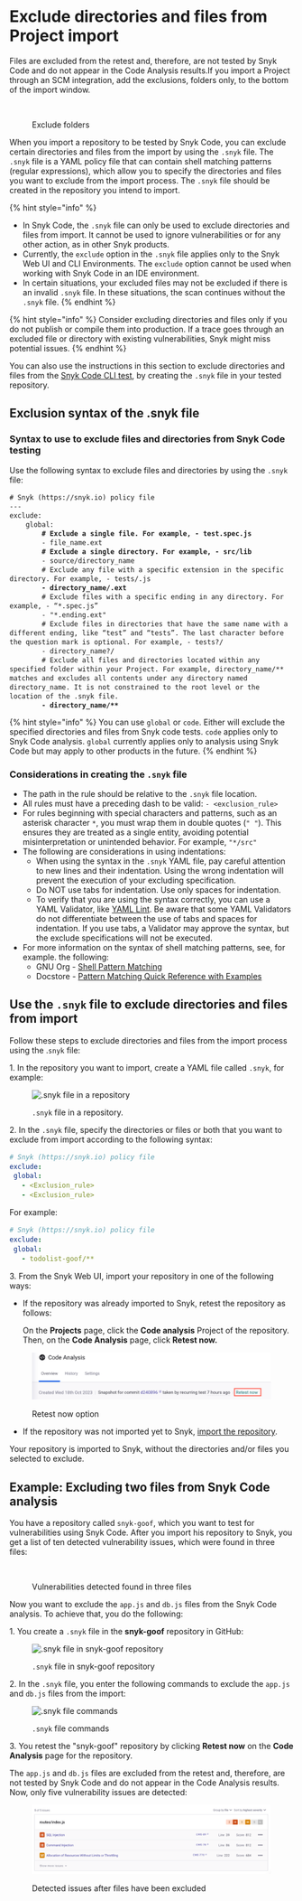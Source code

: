 # Exclude directories and files from Project import

Files are excluded from the retest and, therefore, are not tested by Snyk Code and do not appear in the Code Analysis results.If you import a Project through an SCM integration, add the exclusions, folders only, to the bottom of the import window.

<figure><img src="https://lh7-us.googleusercontent.com/stHVnzk1ZuP6oUm0zAImt0zROcajuZMm5iB4qX7vTbHkjPWklSgD9NxUdZ6UGgT1kV-dBjrcLyOp0SP1CqFzbNuq9S7qgl4cOD6T9UwuWlEk5SWVHUiHRlO-KfAyq_UppnGNvE67p7ZsSwuWok0_2RM" alt=""><figcaption><p>Exclude folders</p></figcaption></figure>

When you import a repository to be tested by Snyk Code, you can exclude certain directories and files from the import by using the `.snyk` file. The `.snyk` file is a YAML policy file that can contain shell matching patterns (regular expressions), which allow you to specify the directories and files you want to exclude from the import process. The `.snyk` file should be created in the repository you intend to import.

{% hint style="info" %}
* In Snyk Code, the `.snyk` file can only be used to exclude directories and files from import. It cannot be used to ignore vulnerabilities or for any other action, as in other Snyk products.
* Currently, the `exclude` option in the `.snyk` file applies only to the Snyk Web UI and CLI Environments. The `exclude` option cannot be used when working with Snyk Code in an IDE environment.
* In certain situations, your excluded files may not be excluded if there is an invalid `.snyk` file. In these situations, the scan continues without the `.snyk` file.
{% endhint %}

{% hint style="info" %}
Consider excluding directories and files only if you do not publish or compile them into production. If a trace goes through an excluded file or directory with existing vulnerabilities, Snyk might miss potential issues.
{% endhint %}

You can also use the instructions in this section to exclude directories and files from the [Snyk Code CLI test](../../developer-tools/snyk-cli/scan-and-maintain-projects-using-the-cli/snyk-cli-for-snyk-code/scan-source-code-with-snyk-code-using-the-cli.md), by creating the `.snyk` file in your tested repository.

## **Exclusion syntax of the .snyk file**

### Syntax to use to exclude files and directories from Snyk Code testing

Use the following syntax to exclude files and directories by using the `.snyk` file:

<pre class="language-yaml"><code class="lang-yaml"># Snyk (https://snyk.io) policy file
---
exclude:
    global:
<strong>        # Exclude a single file. For example, - test.spec.js
</strong>        - file_name.ext
<strong>        # Exclude a single directory. For example, - src/lib
</strong>        - source/directory_name
        # Exclude any file with a specific extension in the specific directory. For example, - tests/.js
<strong>        - directory_name/.ext
</strong>        # Exclude files with a specific ending in any directory. For example, - “*.spec.js”
        - "*.ending.ext"
        # Exclude files in directories that have the same name with a different ending, like “test” and “tests”. The last character before the question mark is optional. For example, - tests?/
        - directory_name?/
        # Exclude all files and directories located within any specified folder within your Project. For example, directory_name/** matches and excludes all contents under any directory named directory_name. It is not constrained to the root level or the location of the .snyk file.
<strong>        - directory_name/**
</strong></code></pre>

{% hint style="info" %}
You can use `global` or `code`. Either will exclude the specified directories and files from Snyk code tests. `code` applies only to Snyk Code analysis. `global` currently applies only to analysis using Snyk Code but may apply to other products in the future.
{% endhint %}

### **Considerations in creating the `.snyk` file**

* The path in the rule should be relative to the `.snyk` file location.
* All rules must have a preceding dash to be valid: `- <exclusion_rule>`
* For rules beginning with special characters and patterns, such as an asterisk character `*`, you must wrap them in double quotes (`" "`). This ensures they are treated as a single entity, avoiding potential misinterpretation or unintended behavior. For example, `"*/src"`
* The following are considerations in using indentations:
  * When using the syntax in the `.snyk` YAML file, pay careful attention to new lines and their indentation. Using the wrong indentation will prevent the execution of your excluding specification.
  * Do NOT use tabs for indentation. Use only spaces for indentation.
  * To verify that you are using the syntax correctly, you can use a YAML Validator, like [YAML Lint](http://www.yamllint.com/). Be aware that some YAML Validators do not differentiate between the use of tabs and spaces for indentation. If you use tabs, a Validator may approve the syntax, but the exclude specifications will not be executed.
* For more information on the syntax of shell matching patterns, see, for example. the following:
  * GNU Org - [Shell Pattern Matching](https://www.gnu.org/software/findutils/manual/html_node/find_html/Shell-Pattern-Matching.html)
  * Docstore - [Pattern Matching Quick Reference with Examples](https://docstore.mik.ua/orelly/unix/upt/ch26_10.htm)

## **Use the `.snyk` file to exclude directories and files from import**

Follow these steps to exclude directories and files from the import process using the .`snyk` file:

1\. In the repository you want to import, create a YAML file called `.snyk`, for example:

<figure><img src="../../.gitbook/assets/Snyk Code - Exlude from Import - .snyk file creation - 2.png" alt=".snyk file in a repository"><figcaption><p><code>.snyk</code> file in a repository.</p></figcaption></figure>

2\. In the `.snyk` file, specify the directories or files or both that you want to exclude from import according to the following syntax:

```yaml
# Snyk (https://snyk.io) policy file
exclude:
 global:
   - <Exclusion_rule>
   - <Exclusion_rule>
```

For example:

```yaml
# Snyk (https://snyk.io) policy file
exclude:
 global:
   - todolist-goof/** 
```

3\. From the Snyk Web UI, import your repository in one of the following ways:

*   If the repository was already imported to Snyk, retest the repository as follows:

    On the **Projects** page, click the **Code analysis** Project of the repository. Then, on the **Code Analysis** page, click **Retest now.**

<figure><img src="../../.gitbook/assets/code_analysis_retest_now.png" alt="Clicking the retest now option"><figcaption><p>Retest now option</p></figcaption></figure>

* If the repository was not imported yet to Snyk, [import the repository](../snyk-code/import-project-with-snyk-code.md).

Your repository is imported to Snyk, without the directories and/or files you selected to exclude.

## **Example**: **Excluding two files from Snyk Code analysis**

You have a repository called `snyk-goof`, which you want to test for vulnerabilities using Snyk Code. After you import his repository to Snyk, you get a list of ten detected vulnerability issues, which were found in three files:

<figure><img src="../../.gitbook/assets/Snyk Code - Exlude from Import - Example - Before Exclude.png" alt=""><figcaption><p>Vulnerabilities detected found in three files</p></figcaption></figure>

Now you want to exclude the `app.js` and `db.js` files from the Snyk Code analysis. To achieve that, you do the following:

1\. You create a `.snyk` file in the **snyk-goof** repository in GitHub:

<figure><img src="../../.gitbook/assets/Snyk Code - Exlude from Import - Example - .snyk file creation.png" alt=".snyk file in snyk-goof repository"><figcaption><p><code>.snyk</code> file in snyk-goof repository</p></figcaption></figure>

2\. In the `.snyk` file, you enter the following commands to exclude the `app.js` and `db.js` files from the import:

<figure><img src="../../.gitbook/assets/Snyk Code - Exlude from Import - Example - Command.png" alt=".snyk file commands"><figcaption><p><code>.snyk</code> file commands</p></figcaption></figure>

3\. You retest the "snyk-goof" repository by clicking **Retest now** on the **Code Analysis** page for the repository.

The `app.js` and `db.js` files are excluded from the retest and, therefore, are not tested by Snyk Code and do not appear in the Code Analysis results. Now, only five vulnerability issues are detected:

<figure><img src="../../.gitbook/assets/image (545).png" alt="Example of issues detected in files after excluding"><figcaption><p>Detected issues after files have been excluded</p></figcaption></figure>
